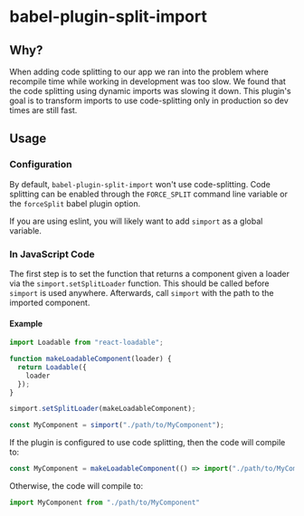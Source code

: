 # babel-plugin-split-import

## Why?

When adding code splitting to our app we ran into the problem where recompile time while working in development was too slow. We found that the code splitting using dynamic imports was slowing it down. This plugin's goal is to transform imports to use code-splitting only in production so dev times are still fast.


## Usage

### Configuration
By default, `babel-plugin-split-import` won't use code-splitting. Code splitting can be enabled through the `FORCE_SPLIT` command line variable or the `forceSplit` babel plugin option.

If you are using eslint, you will likely want to add `simport` as a global variable.

### In JavaScript Code
The first step is to set the function that returns a component given a loader via the `simport.setSplitLoader` function. This should be called before `simport` is used anywhere. Afterwards, call `simport` with the path to the imported component.

#### Example
```js
import Loadable from "react-loadable";

function makeLoadableComponent(loader) {
  return Loadable({
    loader
  });
}

simport.setSplitLoader(makeLoadableComponent);

const MyComponent = simport("./path/to/MyComponent");
```

If the plugin is configured to use code splitting, then the code will compile to:
```js
const MyComponent = makeLoadableComponent(() => import("./path/to/MyComponent"));
```
Otherwise, the code will compile to:
```js
import MyComponent from "./path/to/MyComponent"
```
